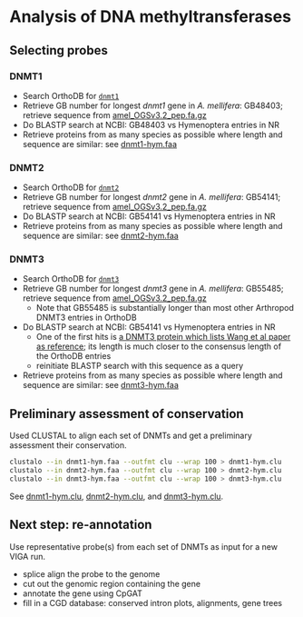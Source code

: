 # Analysis of DNA methyltransferases

## Selecting probes

### DNMT1

- Search OrthoDB for [`dnmt1`](http://orthodb.org/orthodb7/results?tree=Arth&searchtext=dnmt1&level=Arthropoda&swaptree=)
- Retrieve GB number for longest *dnmt1* gene in *A. mellifera*: GB48403; retrieve sequence from [amel_OGSv3.2_pep.fa.gz](http://hymenopteragenome.org/beebase/?q=download_sequences)
- Do BLASTP search at NCBI: GB48403 vs Hymenoptera entries in NR
- Retrieve proteins from as many species as possible where length and sequence are similar: see [dnmt1-hym.faa](dnmt1-hym.faa)

### DNMT2

- Search OrthoDB for [`dnmt2`](http://orthodb.org/orthodb7/results?tree=Arth&searchtext=dnmt2&level=Arthropoda&swaptree=)
- Retrieve GB number for longest *dnmt2* gene in *A. mellifera*: GB54141; retrieve sequence from [amel_OGSv3.2_pep.fa.gz](http://hymenopteragenome.org/beebase/?q=download_sequences)
- Do BLASTP search at NCBI: GB54141 vs Hymenoptera entries in NR
- Retrieve proteins from as many species as possible where length and sequence are similar: see [dnmt2-hym.faa](dnmt2-hym.faa)

### DNMT3

- Search OrthoDB for [`dnmt3`](http://orthodb.org/orthodb7/results?tree=Arth&searchtext=dnmt3&level=Arthropoda&swaptree=)
- Retrieve GB number for longest *dnmt3* gene in *A. mellifera*: GB55485; retrieve sequence from [amel_OGSv3.2_pep.fa.gz](http://hymenopteragenome.org/beebase/?q=download_sequences)
  - Note that GB55485 is substantially longer than most other Arthropod DNMT3 entries in OrthoDB
- Do BLASTP search at NCBI: GB54141 vs Hymenoptera entries in NR
  - One of the first hits is [a DNMT3 protein which lists Wang et al paper as reference](http://www.ncbi.nlm.nih.gov/protein/NP_001177350.1); its length is much closer to the consensus length of the OrthoDB entries
  - reinitiate BLASTP search with this sequence as a query
- Retrieve proteins from as many species as possible where length and sequence are similar: see [dnmt3-hym.faa](dnmt3-hym.faa)

## Preliminary assessment of conservation

Used CLUSTAL to align each set of DNMTs and get a preliminary assessment their conservation.

```bash
clustalo --in dnmt1-hym.faa --outfmt clu --wrap 100 > dnmt1-hym.clu
clustalo --in dnmt2-hym.faa --outfmt clu --wrap 100 > dnmt2-hym.clu
clustalo --in dnmt3-hym.faa --outfmt clu --wrap 100 > dnmt3-hym.clu
```

See [dnmt1-hym.clu](dnmt1-hym.clu), [dnmt2-hym.clu](dnmt2-hym.clu), and [dnmt3-hym.clu](dnmt3-hym.clu).

## Next step: re-annotation

Use representative probe(s) from each set of DNMTs as input for a new VIGA run.

- splice align the probe to the genome
- cut out the genomic region containing the gene
- annotate the gene using CpGAT
- fill in a CGD database: conserved intron plots, alignments, gene trees
